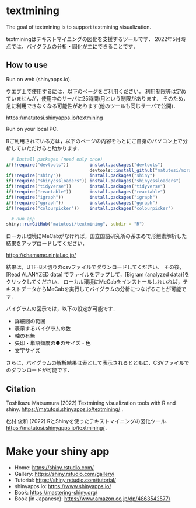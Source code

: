 
# textmining

The goal of textmining is to support textmining visualization.

textminingはテキストマイニングの図化を支援するツールです．
2022年5月時点では，バイグラムの分析・図化が主にできることです．

## How to use

Run on web (shinyapps.io).

ウエブ上で使用するには，以下のページをご利用ください．
利用制限等は定めていませんが，使用中のサーバに25時間/月という制限があります．
そのため，急に利用できなくなる可能性があります(他のツールも同じサーバで公開)．

<https://matutosi.shinyapps.io/textmining>

Run on your local PC.

Rご利用されている方は，以下のページの内容をもとにご自身のパソコン上で分析していただけると助かります．

``` r
  # Install packages (need only once)
if(!require("devtools"))        install.packages("devtools")
                                devtools::install_github("matutosi/moranajp", force = TRUE)
if(!require("shiny"))           install.packages("shiny")
if(!require("shinycssloaders")) install.packages("shinycssloaders")
if(!require("tidyverse"))       install.packages("tidyverse")
if(!require("reactable"))       install.packages("reactable")
if(!require("igraph"))          install.packages("igraph")
if(!require("ggraph"))          install.packages("ggraph")
if(!require("colourpicker"))    install.packages("colourpicker")

  # Run app
shiny::runGitHub("matutosi/textmining", subdir = "R")
```

ローカル環境にMeCabがなければ，国立国語研究所の茶まめで形態素解析した結果をアップロードしてください．

<https://chamame.ninjal.ac.jp/>

結果は，UTF-8区切りのcsvファイルでダウンロードしてください．
その後，\[Read ALANYZED data\] でファイルをアップして，\[Bigram
(analyzed data)\]をクリックしてください．
ローカル環境にMeCabをインストールしれいれば，テキストデータからMeCabを実行してバイグラムの分析につなげることが可能です．

バイグラムの図示では，以下の設定が可能です．

-   詳細図の範囲
-   表示するバイグラムの数
-   軸の有無
-   矢印・単語頻度の●のサイズ・色
-   文字サイズ

さらに，バイグラムの解析結果は表として表示されるとともに，CSVファイルでのダウンロードが可能です．

## Citation

Toshikazu Matsumura (2022) Textmining visualization tools with R and
shiny. <https://matutosi.shinyapps.io/textmining/> .

松村 俊和 (2022)
RとShinyを使ったテキストマイニングの図化ツール．<https://matutosi.shinyapps.io/textmining/>
.

# Make your shiny app

-   Home: <https://shiny.rstudio.com/>
-   Gallery: <https://shiny.rstudio.com/gallery/>
-   Tutorial: <https://shiny.rstudio.com/tutorial/>
-   shinyapps.io: <https://www.shinyapps.io/>
-   Book: <https://mastering-shiny.org/>
-   Book (in Japanese): <https://www.amazon.co.jp/dp/4863542577/>
